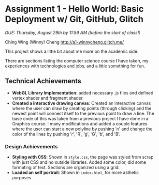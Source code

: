 Assignment 1 - Hello World: Basic Deployment w/ Git, GitHub, Glitch
===

*DUE: Thursday, August 29th by 11:59 AM (before the start of class!)*  

Ching Wing (Winny) Cheng
http://a1-winnycheng.glitch.me/

This project shows a little bit about me more on the academic side.

There are sections listing the computer science course I have taken, my experiences with technologies and jobs, and a little something for fun.

## Technical Achievements
- **WebGL Library Implementation**: added necessary .js files and defined vertex shader and fragment shader.
- **Created a interactive drawing canvas**: Created an interactive canvas where the user can draw by creating points (through clicking) and the newest point will connect itself to the previous point to draw a line. The base code of this was taken from a previous project I have done in a Graphics course. I many modifications and added a couple features where the user can start a new polyline by pushing 'n' and change the color of the lines by pushing 'r', 'R', 'g', 'G', 'b', and 'B'.

### Design Achievements
- **Styling with CSS**: Shown in `style.css`, the page was styled from scrap with just CSS and no outside libraries. Added some color, did some formating of text. Sections are organized using a grid. 
- **Loaded an self portrait**: Shown in `index.html`, for more asthetic purposes
